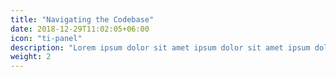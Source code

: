 ```yaml
---
title: "Navigating the Codebase"
date: 2018-12-29T11:02:05+06:00
icon: "ti-panel"
description: "Lorem ipsum dolor sit amet ipsum dolor sit amet ipsum dolor sit amet"
weight: 2
---
```

